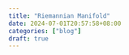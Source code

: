 ```yaml
---
title: "Riemannian Manifold"
date: 2024-07-01T20:57:58+08:00
categories: ["blog"] 
draft: true
---
```


